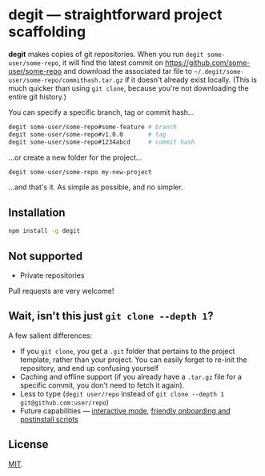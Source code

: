 # degit — straightforward project scaffolding

**degit** makes copies of git repositories. When you run `degit some-user/some-repo`, it will find the latest commit on https://github.com/some-user/some-repo and download the associated tar file to `~/.degit/some-user/some-repo/commithash.tar.gz` if it doesn't already exist locally. (This is much quicker than using `git clone`, because you're not downloading the entire git history.)

You can specify a specific branch, tag or commit hash...

```bash
degit some-user/some-repo#some-feature # branch
degit some-user/some-repo#v1.0.0       # tag
degit some-user/some-repo#1234abcd     # commit hash
```

...or create a new folder for the project...

```bash
degit some-user/some-repo my-new-project
```

...and that's it. As simple as possible, and no simpler.


## Installation

```bash
npm install -g degit
```


## Not supported

* Private repositories

Pull requests are very welcome!


## Wait, isn't this just `git clone --depth 1`?

A few salient differences:

* If you `git clone`, you get a `.git` folder that pertains to the project template, rather than your project. You can easily forget to re-init the repository, and end up confusing yourself
* Caching and offline support (if you already have a `.tar.gz` file for a specific commit, you don't need to fetch it again).
* Less to type (`degit user/repo` instead of `git clone --depth 1 git@github.com:user/repo`)
* Future capabilities — [interactive mode](https://github.com/Rich-Harris/degit/issues/4), [friendly onboarding and postinstall scripts](https://github.com/Rich-Harris/degit/issues/6)


## License

[MIT](LICENSE).
